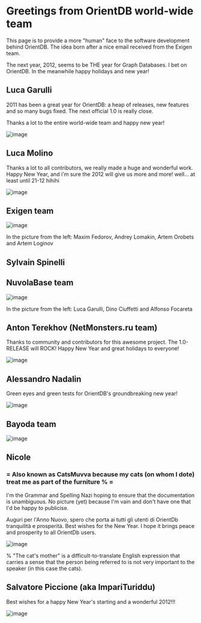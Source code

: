 # Greetings from OrientDB world-wide team

This page is to provide a more "human" face to the software development behind OrientDB. The idea born after a nice email received from the Exigen team.

The next year, 2012, seems to be THE year for Graph Databases. I bet on OrientDB. In the meanwhile happy holidays and new year!

## Luca Garulli

2011 has been a great year for OrientDB: a heap of releases, new features and so many bugs fixed. The next official 1.0 is really close.

Thanks a lot to the entire world-wide team and happy new year!

![image](http://www.orientdb.org/images/team/Luca_HappyNewYear_2011.JPG)

## Luca Molino

Thanks a lot to all contributors, we really made a huge and wonderful work. Happy New Year, and i'm sure the 2012 will give us more and more!
well... at least until 21-12 hihihi

![image](http://www.orientdb.org/images/team/LucaMolino.jpg)

## Exigen team

![image](http://www.orientdb.org/images/team/ExigenTeam.jpg)

In the picture from the left: Maxim Fedorov, Andrey Lomakin, Artem Orobets and Artem Loginov
## Sylvain Spinelli

## NuvolaBase team

![image](http://www.orientechnologies.com/images/team/NuvolaBaseTeam.jpg)


In the picture from the left: Luca Garulli, Dino Ciuffetti and Alfonso Focareta

## Anton Terekhov (NetMonsters.ru team)

Thanks to community and contributors for this awesome project. The 1.0-RELEASE will ROCK! Happy New Year and great holidays to everyone!

![image](https://lh5.googleusercontent.com/--QmzT2wQT9k/TvxgiegXyBI/AAAAAAAAAcU/poES6a5R36g/w452-h535-k/IMG_5726_cr.jpg)

## Alessandro Nadalin

Green eyes and green tests for OrientDB's groundbreaking new year!

![image](http://www.orientdb.org/images/team/AlessandroNadalin.jpg)
## Bayoda team

![image](http://www.orientdb.org/images/team/bayoda_happynewyear.jpg)

## Nicole

### = Also known as CatsMuvva because my cats (on whom I dote) treat me as part of the furniture % =

I'm the Grammar and Spelling Nazi hoping to ensure that the documentation is unambiguous. No picture (yet) because I'm vain and don't have one that I'd be happy to publicise.

Auguri per l'Anno Nuovo, spero che porta ai tutti gli utenti di OrientDb tranquilità e prosperità. Best wishes for the New Year. I hope it brings peace and prosperity to all OrientDb users.

![image](http://www.cats-muvva.net/me.jpg)

% "The cat's mother" is a difficult-to-translate English expression that carries a sense that the person being referred to is not very important to the speaker (in this case the cats).

## Salvatore Piccione (aka ImpariTuriddu)

Best wishes for a happy New Year's starting and a wonderful 2012!!!

![image](https://lh3.googleusercontent.com/-BDcJggCrBr4/Tv9FM0dY6aI/AAAAAAAAAgc/_7O6W8ZZVeU/w531-h399-k/OrientDB%2B2012%2Bwishes%2B.png)
